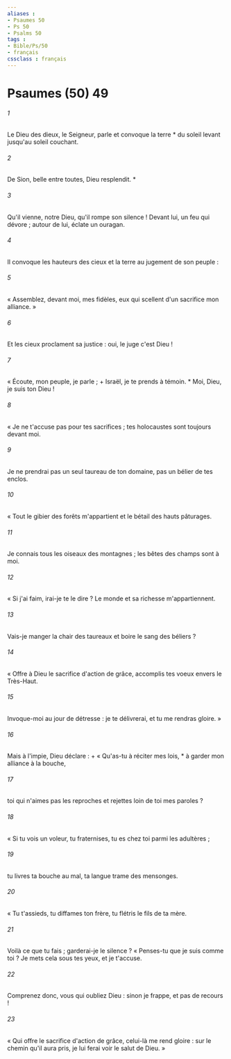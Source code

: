 ```yaml
---
aliases : 
- Psaumes 50
- Ps 50
- Psalms 50
tags : 
- Bible/Ps/50
- français
cssclass : français
---
```


# Psaumes (50) 49

###### 1
Le Dieu des dieux, le Seigneur, parle et convoque la terre * du soleil levant jusqu'au soleil couchant.
###### 2
De Sion, belle entre toutes, Dieu resplendit. *
###### 3
Qu'il vienne, notre Dieu, qu'il rompe son silence ! Devant lui, un feu qui dévore ; autour de lui, éclate un ouragan.
###### 4
Il convoque les hauteurs des cieux et la terre au jugement de son peuple :
###### 5
« Assemblez, devant moi, mes fidèles, eux qui scellent d'un sacrifice mon alliance. »
###### 6
Et les cieux proclament sa justice : oui, le juge c'est Dieu !
###### 7
« Écoute, mon peuple, je parle ; + Israël, je te prends à témoin. * Moi, Dieu, je suis ton Dieu !
###### 8
« Je ne t'accuse pas pour tes sacrifices ; tes holocaustes sont toujours devant moi.
###### 9
Je ne prendrai pas un seul taureau de ton domaine, pas un bélier de tes enclos.
###### 10
« Tout le gibier des forêts m'appartient et le bétail des hauts pâturages.
###### 11
Je connais tous les oiseaux des montagnes ; les bêtes des champs sont à moi.
###### 12
« Si j'ai faim, irai-je te le dire ? Le monde et sa richesse m'appartiennent.
###### 13
Vais-je manger la chair des taureaux et boire le sang des béliers ?
###### 14
« Offre à Dieu le sacrifice d'action de grâce, accomplis tes voeux envers le Très-Haut.
###### 15
Invoque-moi au jour de détresse : je te délivrerai, et tu me rendras gloire. »
###### 16
Mais à l'impie, Dieu déclare : + « Qu'as-tu à réciter mes lois, * à garder mon alliance à la bouche,
###### 17
toi qui n'aimes pas les reproches et rejettes loin de toi mes paroles ?
###### 18
« Si tu vois un voleur, tu fraternises, tu es chez toi parmi les adultères ;
###### 19
tu livres ta bouche au mal, ta langue trame des mensonges.
###### 20
« Tu t'assieds, tu diffames ton frère, tu flétris le fils de ta mère.
###### 21
Voilà ce que tu fais ; garderai-je le silence ? « Penses-tu que je suis comme toi ? Je mets cela sous tes yeux, et je t'accuse.
###### 22
Comprenez donc, vous qui oubliez Dieu : sinon je frappe, et pas de recours !
###### 23
« Qui offre le sacrifice d'action de grâce, celui-là me rend gloire : sur le chemin qu'il aura pris, je lui ferai voir le salut de Dieu. »
